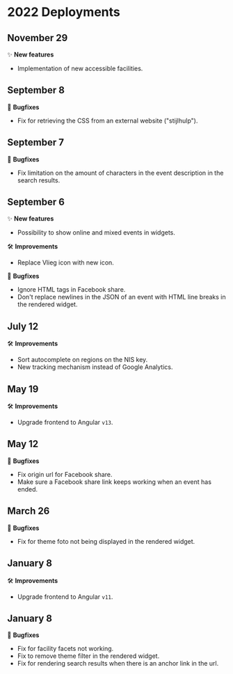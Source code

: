 # 2022 Deployments

## November 29

✨ **New features**

* Implementation of new accessible facilities.

## September 8

🐛 **Bugfixes**

* Fix for retrieving the CSS from an external website ("stijlhulp").

## September 7

🐛 **Bugfixes**

* Fix limitation on the amount of characters in the event description in the search results.

## September 6

✨ **New features**

* Possibility to show online and mixed events in widgets.

🛠 **Improvements**

* Replace Vlieg icon with new icon.

🐛 **Bugfixes**

* Ignore HTML tags in Facebook share.
* Don't replace newlines in the JSON of an event with HTML line breaks in the rendered widget.

## July 12

🛠 **Improvements**

* Sort autocomplete on regions on the NIS key.
* New tracking mechanism instead of Google Analytics.

## May 19

🛠 **Improvements**

* Upgrade frontend to Angular `v13`.

## May 12

🐛 **Bugfixes**

* Fix origin url for Facebook share.
* Make sure a Facebook share link keeps working when an event has ended.

## March 26

🐛 **Bugfixes**

* Fix for theme foto not being displayed in the rendered widget.

## January 8

🛠 **Improvements**

* Upgrade frontend to Angular `v11`.

## January 8

🐛 **Bugfixes**

* Fix for facility facets not working.
* Fix to remove theme filter in the rendered widget.
* Fix for rendering search results when there is an anchor link in the url.
